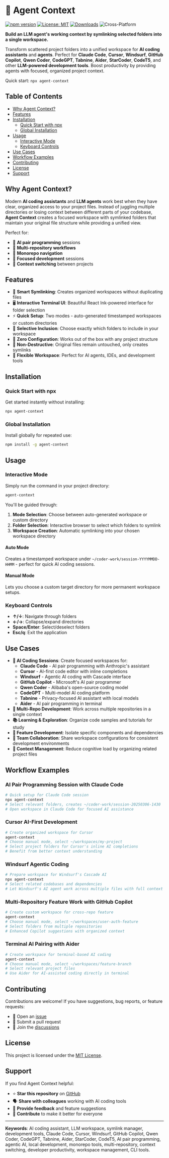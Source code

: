 # 🔗 Agent Context

[![npm version](https://img.shields.io/npm/v/agent-context.svg)](https://www.npmjs.com/package/agent-context)
[![License: MIT](https://img.shields.io/badge/License-MIT-yellow.svg)](LICENSE)
[![Downloads](https://img.shields.io/npm/dt/agent-context.svg)](https://www.npmjs.com/package/agent-context)
![Cross-Platform](https://img.shields.io/badge/platform-win%20|%20macos%20|%20linux-informational)

**Build an LLM agent's working context by symlinking selected folders into a single workspace.**

Transform scattered project folders into a unified workspace for **AI coding assistants** and **agents**. Perfect for **Claude Code**, **Cursor**, **Windsurf**, **GitHub Copilot**, **Qwen Coder**, **CodeGPT**, **Tabnine**, **Aider**, **StarCoder**, **CodeT5**, and other **LLM-powered development tools**. Boost productivity by providing agents with focused, organized project context.

Quick start: `npx agent-context`

## Table of Contents

- [Why Agent Context?](#why-agent-context)
- [Features](#features)
- [Installation](#installation)
  - [Quick Start with npx](#quick-start-with-npx)
  - [Global Installation](#global-installation)
- [Usage](#usage)
  - [Interactive Mode](#interactive-mode)
  - [Keyboard Controls](#keyboard-controls)
- [Use Cases](#use-cases)
- [Workflow Examples](#workflow-examples)
- [Contributing](#contributing)
- [License](#license)
- [Support](#support)

## Why Agent Context?

Modern **AI coding assistants** and **LLM agents** work best when they have clear, organized access to your project files. Instead of juggling multiple directories or losing context between different parts of your codebase, **Agent Context** creates a focused workspace with symlinked folders that maintain your original file structure while providing a unified view.

Perfect for:
- 🤖 **AI pair programming** sessions
- 🔄 **Multi-repository workflows** 
- 📁 **Monorepo navigation**
- 🎯 **Focused development** sessions
- 🧠 **Context switching** between projects

## Features

- 🔗 **Smart Symlinking**: Creates organized workspaces without duplicating files
- 🖥️ **Interactive Terminal UI**: Beautiful React Ink-powered interface for folder selection
- ⚡ **Quick Setup**: Two modes - auto-generated timestamped workspaces or custom directories
- 🎯 **Selective Inclusion**: Choose exactly which folders to include in your workspace
- 🚀 **Zero Configuration**: Works out of the box with any project structure
- 🔄 **Non-Destructive**: Original files remain untouched, only creates symlinks
- 📂 **Flexible Workspace**: Perfect for AI agents, IDEs, and development tools

## Installation

### Quick Start with npx

Get started instantly without installing:

```bash
npx agent-context
```

### Global Installation

Install globally for repeated use:

```bash
npm install -g agent-context
```

## Usage

### Interactive Mode

Simply run the command in your project directory:

```bash
agent-context
```

You'll be guided through:

1. **Mode Selection**: Choose between auto-generated workspace or custom directory
2. **Folder Selection**: Interactive browser to select which folders to symlink
3. **Workspace Creation**: Automatic symlinking into your chosen workspace directory

#### Auto Mode
Creates a timestamped workspace under `~/coder-work/session-YYYYMMDD-HHMM` - perfect for quick AI coding sessions.

#### Manual Mode  
Lets you choose a custom target directory for more permanent workspace setups.

### Keyboard Controls

- **↑/↓**: Navigate through folders
- **←/→**: Collapse/expand directories  
- **Space/Enter**: Select/deselect folders
- **Esc/q**: Exit the application

## Use Cases

- **🤖 AI Coding Sessions**: Create focused workspaces for:
  - **Claude Code** - AI pair programming with Anthropic's assistant
  - **Cursor** - AI-first code editor with inline completions  
  - **Windsurf** - Agentic AI coding with Cascade interface
  - **GitHub Copilot** - Microsoft's AI pair programmer
  - **Qwen Coder** - Alibaba's open-source coding model
  - **CodeGPT** - Multi-model AI coding platform
  - **Tabnine** - Privacy-focused AI assistant with local models
  - **Aider** - AI pair programming in terminal
- **🔄 Multi-Repo Development**: Work across multiple repositories in a single context
- **📚 Learning & Exploration**: Organize code samples and tutorials for study
- **🎯 Feature Development**: Isolate specific components and dependencies
- **👥 Team Collaboration**: Share workspace configurations for consistent development environments
- **🧠 Context Management**: Reduce cognitive load by organizing related project files

## Workflow Examples

### AI Pair Programming Session with Claude Code
```bash
# Quick setup for Claude Code session
npx agent-context
# Select relevant folders, creates ~/coder-work/session-20250306-1430
# Open workspace in Claude Code for focused AI assistance
```

### Cursor AI-First Development
```bash
# Create organized workspace for Cursor
agent-context
# Choose manual mode, select ~/workspaces/my-project
# Select project folders for Cursor's inline AI completions
# Benefit from better context understanding
```

### Windsurf Agentic Coding
```bash
# Prepare workspace for Windsurf's Cascade AI
npx agent-context
# Select related codebases and dependencies
# Let Windsurf's AI agent work across multiple files with full context
```

### Multi-Repository Feature Work with GitHub Copilot
```bash
# Create custom workspace for cross-repo feature
agent-context
# Choose manual mode, select ~/workspaces/user-auth-feature  
# Select folders from multiple repositories
# Enhanced Copilot suggestions with organized context
```

### Terminal AI Pairing with Aider
```bash
# Create workspace for terminal-based AI coding
agent-context
# Choose manual mode, select ~/workspaces/feature-branch
# Select relevant project files
# Use Aider for AI-assisted coding directly in terminal
```

## Contributing

Contributions are welcome! If you have suggestions, bug reports, or feature requests:

- 📝 Open an [issue](https://github.com/nt9142/agent-context/issues)
- 🔧 Submit a pull request
- 💬 Join the [discussions](https://github.com/nt9142/agent-context/discussions)

## License

This project is licensed under the [MIT License](LICENSE).

## Support

If you find Agent Context helpful:

- ⭐ **Star this repository** on [GitHub](https://github.com/nt9142/agent-context)
- 🗣 **Share with colleagues** working with AI coding tools  
- 💬 **Provide feedback** and feature suggestions
- 🤝 **Contribute** to make it better for everyone

---

**Keywords**: AI coding assistant, LLM workspace, symlink manager, development tools, Claude Code, Cursor, Windsurf, GitHub Copilot, Qwen Coder, CodeGPT, Tabnine, Aider, StarCoder, CodeT5, AI pair programming, agentic AI, local development, monorepo tools, multi-repository, context switching, developer productivity, workspace management, CLI tools.
